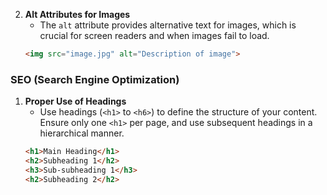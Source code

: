 2. **Alt Attributes for Images**
   - The `alt` attribute provides alternative text for images, which is crucial for screen readers and when images fail to load.
   ```html
   <img src="image.jpg" alt="Description of image">
   ```

### SEO (Search Engine Optimization)

1. **Proper Use of Headings**
   - Use headings (`<h1>` to `<h6>`) to define the structure of your content. Ensure only one `<h1>` per page, and use subsequent headings in a hierarchical manner.
   ```html
   <h1>Main Heading</h1>
   <h2>Subheading 1</h2>
   <h3>Sub-subheading 1</h3>
   <h2>Subheading 2</h2>
   ```
